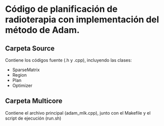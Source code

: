 # Código de planificación de radioterapia con implementación del método de Adam.

## Carpeta Source
Contiene los códigos fuente (.h y .cpp), incluyendo las clases:
- SparseMatrix
- Region
- Plan 
- Optimizer

## Carpeta Multicore
Contiene el archivo principal (adam_mlk.cpp), junto con el Makefile y el script de ejecución (run.sh)